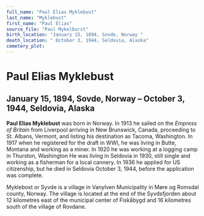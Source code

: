 ```yaml
---
full_name: "Paul Elias Myklebust"
last_name: "Myklebust"
first_name: "Paul Elias"
source_file: "Paul Mykelburst"
birth_location: "January 15, 1894, Sovde, Norway "
death_location: " October 3, 1944, Seldovia, Alaska"
cemetery_plot: 
---
```

# Paul Elias Myklebust

## January 15, 1894, Sovde, Norway – October 3, 1944, Seldovia, Alaska

**Paul Elias Myklebust** was born in Norway. In 1913 he sailed on the
*Empress of Britain* from Liverpool arriving in New Brunswick, Canada,
proceeding to St. Albans, Vermont, and listing his destination as
Tacoma, Washington. In 1917 when he registered for the draft in WWI, he
was living in Butte, Montana and working as a miner. In 1920 he was
working at a logging camp in Thurston, Washington He was living in
Seldovia in 1930, still single and working as a fisherman for a local
cannery. In 1936 he applied for US citizenship, but he died in Seldovia
October 3, 1944, before the application was complete.

Myklebost or Syvde is a village in Vanylven Municipality in Møre og
Romsdal county, Norway. The village is located at the end of the
Syvdsfjorden about 12 kilometres east of the municipal center of
Fiskåbygd and 16 kilometres south of the village of Rovdane.
